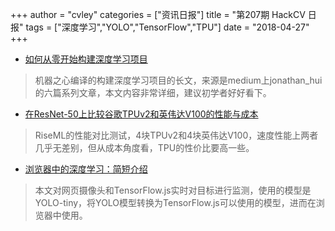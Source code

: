 +++
author = "cvley"
categories = ["资讯日报"]
title = "第207期 HackCV 日报"
tags = ["深度学习","YOLO","TensorFlow","TPU"]
date = "2018-04-27"
+++

- [如何从零开始构建深度学习项目](https://mp.weixin.qq.com/s/qpqqeSaRwQyBJlo3P25q6g?from=hackcv&hmsr=hackcv.com&utm_medium=hackcv.com&utm_source=hackcv.com)

> 机器之心编译的构建深度学习项目的长文，来源是medium上jonathan_hui的六篇系列文章，本文内容非常详细，建议初学者好好看下。

- [在ResNet-50上比较谷歌TPUv2和英伟达V100的性能与成本](https://blog.riseml.com/comparing-google-tpuv2-against-nvidia-v100-on-resnet-50-c2bbb6a51e5e?from=hackcv&hmsr=hackcv.com&utm_medium=hackcv.com&utm_source=hackcv.com)

> RiseML的性能对比测试，4块TPUv2和4块英伟达V100，速度性能上两者几乎无差别，但从成本角度看，TPU的性价比要高一些。

- [浏览器中的深度学习：简短介绍](https://towardsdatascience.com/deep-learning-in-your-browser-a-brisk-guide-ca06c2198846?from=hackcv&hmsr=hackcv.com&utm_medium=hackcv.com&utm_source=hackcv.com)

> 本文对网页摄像头和TensorFlow.js实时对目标进行监测，使用的模型是YOLO-tiny，将YOLO模型转换为TensorFlow.js可以使用的模型，进而在浏览器中使用。

